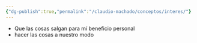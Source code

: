 ```yaml
---
{"dg-publish":true,"permalink":"/claudio-machado/conceptos/interes/"}
---
```


- Que las cosas salgan para mí beneficio personal
- hacer las cosas a nuestro modo